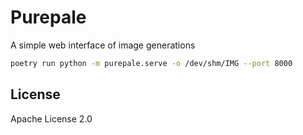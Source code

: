 
# Purepale

A simple web interface of image generations

```bash
poetry run python -m purepale.serve -o /dev/shm/IMG --port 8000
```

## License

Apache License 2.0

